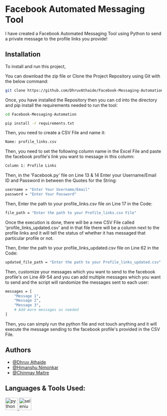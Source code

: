 
# Facebook Automated Messaging Tool

I have created a Facebook Automated Messaging Tool using Python to send a private message to the profile links you provide!


## Installation

To install and run this project,

You can download the zip file or Clone the Project Repository using Git with the below command:
```bash
git clone https://github.com/DhruvAthaide/Facebook-Messaging-Automation.git
```


Once, you have installed the Repository then you can cd into the directory and pip install the requirements needed to run the tool:
```bash
cd Facebook-Messaging-Automation
```

```bash
pip install -r requirements.txt
```

Then, you need to create a CSV File and name it:
```bash
Name: profile_links.csv
```

Then, you need to set the following column name in the Excel File and paste the facebook profile's link you want to message in this column:
```bash
Column 1: Profile Links
```


Then, in the 'Facebook.py' file on Line 13 & 14 Enter your Username/Email ID and Password in between the Quotes for the String:
```bash
username = "Enter Your Username/Email"
password = "Enter Your Password"
```


Then, Enter the path to your profile_links.csv file on Line 17 in the Code:
```bash
file_path = "Enter the path to your Profile_links.csv File"
```

Once the execution is done, there will be a new CSV File called 'profile_links_updated.csv' and in that file there will be a column next to the profile links and it will tell the status of whether it has messaged that particular profile or not. 

Then, Enter the path to your profile_links_updated.csv file on Line 62 in the Code:
```bash
updated_file_path = "Enter the path to your Profile_links_updated.csv"
```


Then, customize your messages which you want to send to the facebook profile's on Line 49-54 and you can add multiple messages which you want to send and the script will randomize the messages sent to each user:
```bash
messages = [
    "Message 1",
    "Message 2",
    "Message 3",
    # Add more messages as needed
]
```

Then, you can simply run the python file and not touch anything and it will execute the message sending to the facebook profile's provided in the CSV File.


## Authors

- [@Dhruv Athaide](https://github.com/DhruvAthaide)
- [@Himanshu Nimonkar](https://github.com/BoomHimanshu)
- [@Chinmay Maitre](https://github.com/Chinmay-Maitre08)


## Languages & Tools Used:
<p align="left"> 
<a href="https://www.python.org/" target="_blank" rel="noreferrer"> <img src="https://cdn.jsdelivr.net/gh/devicons/devicon/icons/python/python-original.svg" alt="python" width="40" height="40"/> </a>
<a href="https://www.selenium.dev/" target="_blank" rel="noreferrer"> <img src="https://cdn.jsdelivr.net/gh/devicons/devicon/icons/selenium/selenium-original.svg" alt="selenium" width="40" height="40"/> </a>
</p>